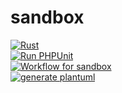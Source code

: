 # sandbox

[![Rust](https://github.com/ackintosh/sandbox/workflows/Rust/badge.svg)](https://github.com/ackintosh/sandbox/actions?query=workflow%3ARust)  
[![Run PHPUnit](https://github.com/ackintosh/sandbox/workflows/Run%20PHPUnit/badge.svg)](https://github.com/ackintosh/sandbox/actions?query=workflow%3A%22Run+PHPUnit%22)  
[![Workflow for sandbox](https://github.com/ackintosh/sandbox/workflows/Workflow%20for%20sandbox/badge.svg)](https://github.com/ackintosh/sandbox/actions?query=workflow%3A%22Workflow+for+sandbox%22)  
[![generate plantuml](https://github.com/ackintosh/sandbox/workflows/generate%20plantuml/badge.svg)](https://github.com/ackintosh/sandbox/actions?query=workflow%3A%22generate+plantuml%22)  
